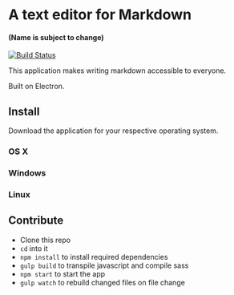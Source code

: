 # A text editor for Markdown
#### (Name is subject to change)
[![Build Status](https://travis-ci.org/timurtu/markdown-text-editor.svg?branch=master)](https://travis-ci.org/timurtu/markdown-text-editor)

This application makes writing markdown accessible to everyone.

Built on Electron.

## Install

Download the application for your respective operating system.

### OS X

### Windows

### Linux

## Contribute

- Clone this repo
- `cd` into it
- `npm install` to install required dependencies
- `gulp build` to transpile javascript and compile sass
- `npm start` to start the app
- `gulp watch` to rebuild changed files on file change
